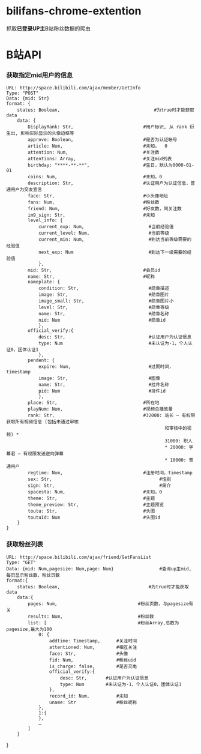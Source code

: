 # bilifans-chrome-extention
抓取<b style="">已登录UP主</b>B站粉丝数据的爬虫
# B站API
<h3>获取指定mid用户的信息</h3>

	URL: http://space.bilibili.com/ajax/member/GetInfo
	Type: "POST"
	Data: {mid: Str}
	format: {
		status: Boolean,                                   #为true时才能获取data
		data: {
			DisplayRank: Str,                          #用户标识, 从 rank 衍生出, 影响实际显示的头像边框等
			approve: Boolean,                          #是否为认证帐号
			article: Num,                              #未知，  0
			attention: Num,                            #关注数
			attentions: Array,                         #关注mid列表
			birthday: "****-**-**",                    #生日，默认为0000-01-01
			coins: Num,                                #未知，0
			description: Str,                          #认证用户为认证信息，普通用户为交友宣言
			face: Str,                                 #小头像地址
			fans: Num,                                 #粉丝数
			friend: Num,                               #好友数，同关注数
			im9_sign: Str,                             #未知
			level_info: {
				current_exp: Num,                        #当前经验值
				current_level: Num,                      #当前等级
				current_min: Num,                        #到达当前等级需要的经验值
				next_exp: Num                            #到达下一级需要的经验值
				},
			mid: Str,                                  #会员id
			name: Str,                                 #昵称
			nameplate: {
				condition: Str,                          #勋章描述
				image: Str,                              #勋章图片
				image_small: Str,                        #勋章图片小
				level: Str,                              #勋章等级
				name: Str,                               #勋章名称
				nid: Num                                 #勋章id
				},
			official_verify:{
				desc: Str,                               #认证用户为认证信息
				type: Num                                #未认证为-1，个人认证0，团体认证1
				},
			pendent: {
				expire: Num,                             #过期时间，timestamp
				image: Str,                              #图像
				name: Str,                               #挂件名称
				pid: Num                                 #挂件id
				},
			place: Str,                                #所在地
			playNum: Num,                              #视频总播放量
			rank: Str,                                 #32000: 站长 – 有权限获取所有视频信息 (包括未通过审核
                                                               和审核中的视频) * 
                                                               31000: 职人 
                                                               * 20000: 字幕君 – 有权限发送逆向弹幕 
                                                               * 10000: 普通用户
			regtime: Num,                              #注册时间，timestamp
			sex: Str,                                        #性别
			sign: Str,                                       #简介   
			spacesta: Num,                             #未知，0
			theme: Str,                                #主题
			theme_preview: Str,                        #主题预览
			toutu: Str,                                #头图
			toutuId: Num                               #头图id
		}
	}

<h3>获取粉丝列表</h3>

	URL: http://space.bilibili.com/ajax/friend/GetFansList
	Type: "GET"
	Data: {mid: Num,pagesize: Num,page: Num}                 #查询up主mid,每页显示粉丝数，粉丝页数
	format:{
		status: Boolean,                                 #为true时才能获取data
		data:{
			pages: Num,                              #粉丝页数，与pagesize有关
			results: Num,                            #粉丝数
			list: [                                  #粉丝Array,总数为pagesize,最大为100
				0: {
					addtime: Timestamp,      #关注时间
					attentioned: Num,        #相互关注
					face: Str,               #头像
					fid: Num,                #粉丝uid
					is_charge: false,        #是否充电
					official_verify:{
						desc: Str,       #认证用户为认证信息
						type: Num        #未认证为-1，个人认证0，团体认证1
					},
					record_id: Num,          #未知
					uname: Str               #粉丝昵称
				},
				1:{
				},
				…
			]
		}
}
